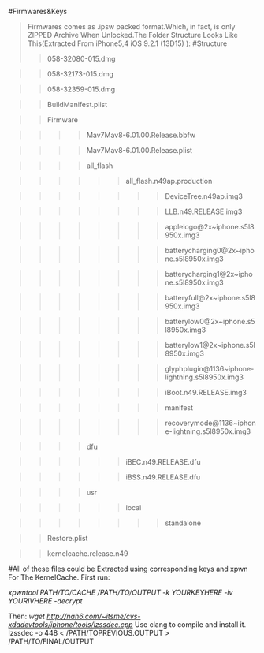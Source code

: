 #Firmwares&Keys
>Firmwares comes as .ipsw packed format.Which, in fact, is only ZIPPED Archive
>When Unlocked.The Folder Structure Looks Like This(Extracted From iPhone5,4 iOS 9.2.1 (13D15) ):
#Structure
>>058-32080-015.dmg

>>058-32173-015.dmg

>>058-32359-015.dmg

>>BuildManifest.plist

>>Firmware

>>>>Mav7Mav8-6.01.00.Release.bbfw

>>>>Mav7Mav8-6.01.00.Release.plist

>>>>all_flash

>>>>>>all_flash.n49ap.production

>>>>>>>>DeviceTree.n49ap.img3

>>>>>>>>LLB.n49.RELEASE.img3

>>>>>>>>applelogo@2x~iphone.s5l8950x.img3

>>>>>>>>batterycharging0@2x~iphone.s5l8950x.img3

>>>>>>>>batterycharging1@2x~iphone.s5l8950x.img3

>>>>>>>>batteryfull@2x~iphone.s5l8950x.img3

>>>>>>>>batterylow0@2x~iphone.s5l8950x.img3

>>>>>>>>batterylow1@2x~iphone.s5l8950x.img3

>>>>>>>>glyphplugin@1136~iphone-lightning.s5l8950x.img3

>>>>>>>>iBoot.n49.RELEASE.img3

>>>>>>>>manifest

>>>>>>>>recoverymode@1136~iphone-lightning.s5l8950x.img3

>>>>dfu

>>>>>>iBEC.n49.RELEASE.dfu

>>>>>>iBSS.n49.RELEASE.dfu

>>>>usr

>>>>>>local

>>>>>>>> standalone

>>Restore.plist

>>kernelcache.release.n49

#All of these files could be Extracted using corresponding keys and xpwn
For The KernelCache. First run:

*xpwntool PATH/TO/CACHE /PATH/TO/OUTPUT -k YOURKEYHERE -iv YOURIVHERE -decrypt*

Then:
*wget http://nah6.com/~itsme/cvs-xdadevtools/iphone/tools/lzssdec.cpp*
Use clang to compile and install it.
lzssdec -o 448 < /PATH/TOPREVIOUS.OUTPUT > /PATH/TO/FINAL/OUTPUT
